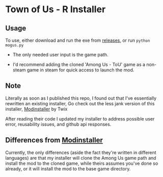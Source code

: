 # Town of Us - R Installer

## Usage

To use, either download and run the exe from [releases](https://github.com/skittles9823/TownOfUsInstaller/releases/latest), or run `python mogus.py`

 - The only needed user input is the game path.

- I'd recommend adding the cloned 'Among Us - ToU' game as a non-steam game in steam for quick access to launch the mod.

## Note
Literally as soon as I published this repo, I found out that I've essentially rewritten an existing installer, Go check out the less jank version of this installer, [Modinstaller](https://github.com/whichtwix/Modinstaller) by Twix

After reading their code I updated my installer to address possible user error, reusability issues, and github api responses.

## Differences from [Modinstaller](https://github.com/whichtwix/Modinstaller)
Currently, the only differences (aside the fact they're written in different languages) are that my installer will clone the Among Us game path and install the mod to the cloned game, while theirs assumes you've done so already, or it will install the mod to the base game directory.

